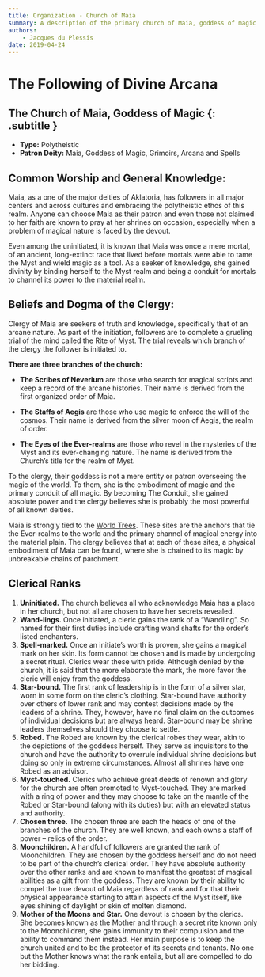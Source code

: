 ```yaml
---
title: Organization - Church of Maia
summary: A description of the primary church of Maia, goddess of magic.
authors:
    - Jacques du Plessis
date: 2019-04-24
---
```

# The Following of Divine Arcana
## The Church of Maia, Goddess of Magic {: .subtitle }

* **Type:** Polytheistic
* **Patron Deity:** Maia, Goddess of Magic, Grimoirs, Arcana and Spells

## Common Worship and General Knowledge:
Maia, as a one of the major deities of Aklatoria, has followers in all major centers and across cultures and embracing the polytheistic ethos of this realm.  Anyone can choose Maia as their patron and even those not claimed to her faith are known to pray at her shrines on occasion, especially when a problem of magical nature is faced by the devout.

Even among the uninitiated, it is known that Maia was once a mere mortal, of an ancient, long-extinct race that lived before mortals were able to tame the Myst and wield magic as a tool.  As a seeker of knowledge, she gained divinity by binding herself to the Myst realm and being a conduit for mortals to channel its power to the material realm.

## Beliefs and Dogma of the Clergy: 
Clergy of Maia are seekers of truth and knowledge, specifically that of an arcane nature.  As part of the initiation, followers are to complete a grueling trial of the mind called the Rite of Myst.  The trial reveals which branch of the clergy the follower is initiated to.

**There are three branches of the church:**

* **The Scribes of Neverium** are those who search for magical scripts and keep a record of the arcane histories.  Their name is derived from the first organized order of Maia.

* **The Staffs of Aegis** are those who use magic to enforce the will of the cosmos.  Their name is derived from the silver moon of Aegis, the realm of order.

* **The Eyes of the Ever-realms** are those who revel in the mysteries of the Myst and its ever-changing nature.  The name is derived from the Church’s title for the realm of Myst.

To the clergy, their goddess is not a mere entity or patron overseeing the magic of the world.  To them, she is the embodiment of magic and the primary conduit of all magic.  By becoming The Conduit, she gained absolute power and the clergy believes she is probably the most powerful of all known deities.

Maia is strongly tied to the [World Trees](/geography/places_of_power/world_trees).  These sites are the anchors that tie the Ever-realms to the world and the primary channel of magical energy into the material plain.  The clergy believes that at each of these sites, a physical embodiment of Maia can be found, where she is chained to its magic by unbreakable chains of parchment.

## Clerical Ranks
1. **Uninitiated.** The church believes all who acknowledge Maia has a place in her church, but not all are chosen to have her secrets revealed.
2. **Wand-lings.** Once initiated, a cleric gains the rank of a “Wandling”.  So named for their first duties include crafting wand shafts for the order’s listed enchanters.
3. **Spell-marked.** Once an initiate’s worth is proven, she gains a magical mark on her skin.  Its form cannot be chosen and is made by undergoing a secret ritual. Clerics wear these with pride.  Although denied by the church, it is said that the more elaborate the mark, the more favor the cleric will enjoy from the goddess.
4. **Star-bound.** The first rank of leadership is in the form of a silver star, worn in some form on the cleric’s clothing.  Star-bound have authority over others of lower rank and may contest decisions made by the leaders of a shrine.  They, however, have no final claim on the outcomes of individual decisions but are always heard.  Star-bound may be shrine leaders themselves should they choose to settle.
5. **Robed.** The Robed are known by the clerical robes they wear, akin to the depictions of the goddess herself.  They serve as inquisitors to the church and have the authority to overrule individual shrine decisions but doing so only in extreme circumstances. Almost all shrines have one Robed as an advisor.
6. **Myst-touched.** Clerics who achieve great deeds of renown and glory for the church are often promoted to Myst-touched.  They are marked with a ring of power and they may choose to take on the mantle of the Robed or Star-bound (along with its duties) but with an elevated status and authority.
7. **Chosen three.** The chosen three are each the heads of one of the branches of the church.  They are well known, and each owns a staff of power – relics of the order.
8. **Moonchildren.**  A handful of followers are granted the rank of Moonchildren.  They are chosen by the goddess herself and do not need to be part of the church’s clerical order.  They have absolute authority over the other ranks and are known to manifest the greatest of magical abilities as a gift from the goddess.  They are known by their ability to compel the true devout of Maia regardless of rank and for that their physical appearance starting to attain aspects of the Myst itself, like eyes shining of daylight or skin of molten diamond.
9. **Mother of the Moons and Star.** One devout is chosen by the clerics.  She becomes known as the Mother and through a secret rite known only to the Moonchildren, she gains immunity to their compulsion and the ability to command them instead.  Her main purpose is to keep the church united and to be the protector of its secrets and tenants.  No one but the Mother knows what the rank entails, but all are compelled to do her bidding.